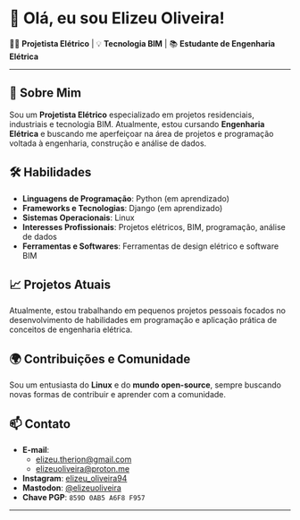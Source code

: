 # 👋 Olá, eu sou Elizeu Oliveira!

👨‍💻 **Projetista Elétrico** | 💡 **Tecnologia BIM** | 📚 **Estudante de Engenharia Elétrica**

---

## 📖 Sobre Mim

Sou um **Projetista Elétrico** especializado em projetos residenciais, industriais e tecnologia BIM. Atualmente, estou cursando **Engenharia Elétrica** e buscando me aperfeiçoar na área de projetos e programação voltada à engenharia, construção e análise de dados.

## 🛠️ Habilidades

- **Linguagens de Programação**: Python (em aprendizado)
- **Frameworks e Tecnologias**: Django (em aprendizado)
- **Sistemas Operacionais**: Linux
- **Interesses Profissionais**: Projetos elétricos, BIM, programação, análise de dados
- **Ferramentas e Softwares**: Ferramentas de design elétrico e software BIM

## 📈 Projetos Atuais

Atualmente, estou trabalhando em pequenos projetos pessoais focados no desenvolvimento de habilidades em programação e aplicação prática de conceitos de engenharia elétrica.

## 🌍 Contribuições e Comunidade

Sou um entusiasta do **Linux** e do **mundo open-source**, sempre buscando novas formas de contribuir e aprender com a comunidade.

## 📫 Contato

- **E-mail**:
  - [elizeu.therion@gmail.com](mailto:elizeu.therion@gmail.com)
  - [elizeuoliveira@proton.me](mailto:elizeuoliveira@proton.me)
- **Instagram**: [elizeu_oliveira94](https://www.instagram.com/elizeu_oliveira94/)
- **Mastodon**: [@elizeuoliveira](https://mastodon.social/@elizeuoliveira)
- **Chave PGP**: `859D 0AB5 A6F8 F957`

---

